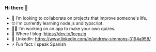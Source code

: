 ### Hi there 👋


- 👯 I’m looking to collaborate on projects that improve someone's life.
- 🤓 I'm currently learning node.js and typscript.
- 👨‍💻 I'm working on an app to make your own quizes.
- 📝 Where I blog: https://dev.to/leepzig
- 🤝 LinkedIn: https://www.linkedin.com/in/andrew-simmons-3194a958/
- ⚡ Fun fact: I speak Spanish
